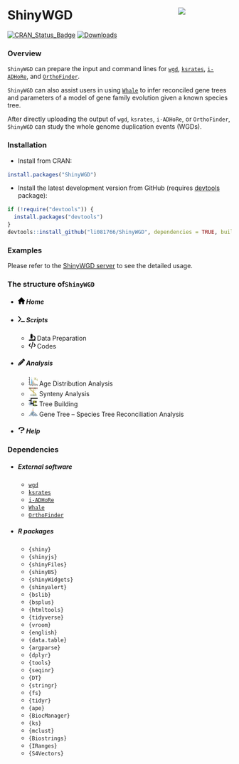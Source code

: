 # ShinyWGD <img src="man/figures/stanlogo.png" align="right" width="120" />

<!-- badges: start -->
[![CRAN_Status_Badge](https://www.r-pkg.org/badges/version/ShinyWGD?color=blue)](https://cran.r-project.org/web/packages/ShinyWGD)
[![Downloads](https://cranlogs.r-pkg.org/badges/ShinyWGD?color=blue)](https://cran.rstudio.com/package=ShinyWGD)
<!-- badges: end -->

### Overview

`ShinyWGD` can prepare the input and command lines for [`wgd`](https://github.com/arzwa/wgd), [`ksrates`](https://github.com/VIB-PSB/ksrates), [`i-ADHoRe`](https://www.vandepeerlab.org/?q=tools/i-adhore30), and [`OrthoFinder`](https://github.com/davidemms/OrthoFinder). 

`ShinyWGD` can also assist users in using [`Whale`](https://github.com/arzwa/whaleprep/tree/master) to infer reconciled gene trees and parameters of a model of gene family evolution given a known species tree.

After directly uploading the output of `wgd`, `ksrates`, `i-ADHoRe`, or `OrthoFinder`, `ShinyWGD` can study the whole genome duplication events (WGDs).

### Installation

* Install from CRAN:

```r
install.packages("ShinyWGD")
```

* Install the latest development version from GitHub (requires [devtools](https://github.com/hadley/devtools) package):

```r
if (!require("devtools")) {
  install.packages("devtools")
}
devtools::install_github("li081766/ShinyWGD", dependencies = TRUE, build_vignettes = FALSE)
```

### Examples

Please refer to the [ShinyWGD server](https://bioinformatics.psb.ugent.be/webtools/ShinyWGD) to see the detailed usage. 


### The structure of`ShinyWGD`

- ##### <img src="inst/ShinyWGD/www/images/house-solid.svg" alt="Icon" width="15" height="15"> Home
- ##### <img src="inst/ShinyWGD/www/images/terminal-solid.svg" alt="Icon" width="15" height="15"> Scripts
  - <img src="inst/ShinyWGD/www/images/microscope-solid.svg" alt="Icon" width="15" height="15"> Data Preparation
  - <img src="inst/ShinyWGD/www/images/code-solid.svg" alt="Icon" width="15" height="15"> Codes
- ##### <img src="inst/ShinyWGD/www/images/pencil-solid.svg" alt="Icon" width="15" height="15"> Analysis
  - <img src="inst/ShinyWGD/www/images/ksIcon.svg" alt="Icon" width="20" height="20"> Age Distribution Analysis
  - <img src="inst/ShinyWGD/www/images/syntenyIcon.svg" alt="Icon" width="20" height="20"> Synteny Analysis
  - <img src="inst/ShinyWGD/www/images/ksTreeIcon.svg" alt="Icon" width="20" height="20"> Tree Building
  - <img src="inst/ShinyWGD/www/images/treeReconciliationIcon.svg" alt="Icon" width="20" height="20"> Gene Tree – Species Tree Reconciliation Analysis
- ##### <img src="inst/ShinyWGD/www/images/question-solid.svg" alt="Icon" width="15" height="15"> Help

### Dependencies

- ##### External software
  - [`wgd`](https://github.com/arzwa/wgd)
  - [`ksrates`](https://github.com/VIB-PSB/ksrates)
  - [`i-ADHoRe`](https://www.vandepeerlab.org/?q=tools/i-adhore30)
  - [`Whale`](https://github.com/arzwa/Whale.jl/tree/master)
  - [`OrthoFinder`](https://github.com/davidemms/OrthoFinder)

- ##### R packages
  - `{shiny}`
  - `{shinyjs}`
  - `{shinyFiles}`
  - `{shinyBS}`
  - `{shinyWidgets}`
  - `{shinyalert}`
  - `{bslib}`
  - `{bsplus}`
  - `{htmltools}`
  - `{tidyverse}`
  - `{vroom}`
  - `{english}`
  - `{data.table}`
  - `{argparse}`
  - `{dplyr}`
  - `{tools}`
  - `{seqinr}`
  - `{DT}`
  - `{stringr}`
  - `{fs}`
  - `{tidyr}`
  - `{ape}`
  - `{BiocManager}`
  - `{ks}`
  - `{mclust}`
  - `{Biostrings}`
  - `{IRanges}`
  - `{S4Vectors}`
